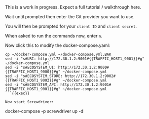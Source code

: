This is a work in progress. Expect a full tutorial / walkthrough here.

Wait until prompted then enter the Git provider you want to use.

You will then be prompted for your `client ID` and `client secret`.

When asked to run the commands now, enter `n`.

Now click this to modify the docker-compose.yaml:

```
cp ~/docker-compose.yml ~/docker-compose.yml.BAK
sed -i "s#URI: http://172.30.1.2:9001#{{TRAFFIC_HOST1_9001}}#g" ~/docker-compose.yml
sed -i "s#ECOSYSTEM_UI: http://172.30.1.2:9000#{{TRAFFIC_HOST1_9000}}#g" ~/docker-compose.yml
sed -i "s#ECOSYSTEM_STORE: http://172.30.1.2:9002#{{TRAFFIC_HOST1_9002}}#g" ~/docker-compose.yml
sed -i "s#ECOSYSTEM_API: http://172.30.1.2:9001#{{TRAFFIC_HOST1_9001}}#g" ~/docker-compose.yml
```{{exec}}

Now start Screwdriver:

```
docker-compose -p screwdriver up -d
```{{exec}}